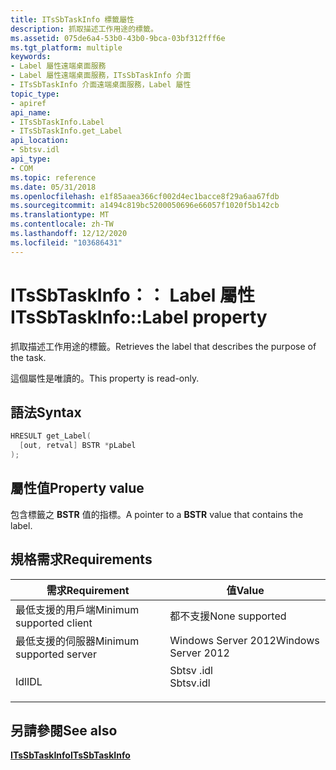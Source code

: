 ```yaml
---
title: ITsSbTaskInfo 標籤屬性
description: 抓取描述工作用途的標籤。
ms.assetid: 075de6a4-53b0-43b0-9bca-03bf312fff6e
ms.tgt_platform: multiple
keywords:
- Label 屬性遠端桌面服務
- Label 屬性遠端桌面服務，ITsSbTaskInfo 介面
- ITsSbTaskInfo 介面遠端桌面服務，Label 屬性
topic_type:
- apiref
api_name:
- ITsSbTaskInfo.Label
- ITsSbTaskInfo.get_Label
api_location:
- Sbtsv.idl
api_type:
- COM
ms.topic: reference
ms.date: 05/31/2018
ms.openlocfilehash: e1f85aaea366cf002d4ec1bacce8f29a6aa67fdb
ms.sourcegitcommit: a1494c819bc5200050696e66057f1020f5b142cb
ms.translationtype: MT
ms.contentlocale: zh-TW
ms.lasthandoff: 12/12/2020
ms.locfileid: "103686431"
---
```

# <a name="itssbtaskinfolabel-property"></a><span data-ttu-id="f1e41-106">ITsSbTaskInfo：： Label 屬性</span><span class="sxs-lookup"><span data-stu-id="f1e41-106">ITsSbTaskInfo::Label property</span></span>

<span data-ttu-id="f1e41-107">抓取描述工作用途的標籤。</span><span class="sxs-lookup"><span data-stu-id="f1e41-107">Retrieves the label that describes the purpose of the task.</span></span>

<span data-ttu-id="f1e41-108">這個屬性是唯讀的。</span><span class="sxs-lookup"><span data-stu-id="f1e41-108">This property is read-only.</span></span>

## <a name="syntax"></a><span data-ttu-id="f1e41-109">語法</span><span class="sxs-lookup"><span data-stu-id="f1e41-109">Syntax</span></span>


```C++
HRESULT get_Label(
  [out, retval] BSTR *pLabel
);
```



## <a name="property-value"></a><span data-ttu-id="f1e41-110">屬性值</span><span class="sxs-lookup"><span data-stu-id="f1e41-110">Property value</span></span>

<span data-ttu-id="f1e41-111">包含標籤之 **BSTR** 值的指標。</span><span class="sxs-lookup"><span data-stu-id="f1e41-111">A pointer to a **BSTR** value that contains the label.</span></span>

## <a name="requirements"></a><span data-ttu-id="f1e41-112">規格需求</span><span class="sxs-lookup"><span data-stu-id="f1e41-112">Requirements</span></span>



| <span data-ttu-id="f1e41-113">需求</span><span class="sxs-lookup"><span data-stu-id="f1e41-113">Requirement</span></span> | <span data-ttu-id="f1e41-114">值</span><span class="sxs-lookup"><span data-stu-id="f1e41-114">Value</span></span> |
|-------------------------------------|--------------------------------------------------------------------------------------|
| <span data-ttu-id="f1e41-115">最低支援的用戶端</span><span class="sxs-lookup"><span data-stu-id="f1e41-115">Minimum supported client</span></span><br/> | <span data-ttu-id="f1e41-116">都不支援</span><span class="sxs-lookup"><span data-stu-id="f1e41-116">None supported</span></span><br/>                                                            |
| <span data-ttu-id="f1e41-117">最低支援的伺服器</span><span class="sxs-lookup"><span data-stu-id="f1e41-117">Minimum supported server</span></span><br/> | <span data-ttu-id="f1e41-118">Windows Server 2012</span><span class="sxs-lookup"><span data-stu-id="f1e41-118">Windows Server 2012</span></span><br/>                                                       |
| <span data-ttu-id="f1e41-119">Idl</span><span class="sxs-lookup"><span data-stu-id="f1e41-119">IDL</span></span><br/>                      | <dl> <span data-ttu-id="f1e41-120"><dt>Sbtsv .idl</dt></span><span class="sxs-lookup"><span data-stu-id="f1e41-120"><dt>Sbtsv.idl</dt></span></span> </dl> |



## <a name="see-also"></a><span data-ttu-id="f1e41-121">另請參閱</span><span class="sxs-lookup"><span data-stu-id="f1e41-121">See also</span></span>

<dl> <dt>

[<span data-ttu-id="f1e41-122">**ITsSbTaskInfo**</span><span class="sxs-lookup"><span data-stu-id="f1e41-122">**ITsSbTaskInfo**</span></span>](/windows/desktop/api/sbtsv/nn-sbtsv-itssbtaskinfo)
</dt> </dl>

 

 





